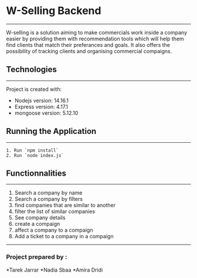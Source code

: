 # W-Selling Backend
***
W-selling is a solution aiming to make commercials work inside a company easier by providing them with recommendation tools which will help them find clients that match their preferances and goals.
 It also offers the possibility of tracking clients and organising commercial compaigns.

## Technologies
***
Project is created with:
* Nodejs version: 14.16.1
* Express version: 4.17.1
* mongoose version: 5.12.10


## Running the Application
***
```
1. Run `npm install`
2. Run `node index.js`
```
## Functionnalities
***
1. Search a company by name
2. Search a company by filters
3. find companies that are similar to another
4. filter the list of similar companies
5. See company details
6. create a compaign
7. affect a company to a compaign 
8. Add a ticket to a company in a compaign
***

### Project prepared by : 
*Tarek Jarrar
*Nadia Sbaa
*Amira Dridi

